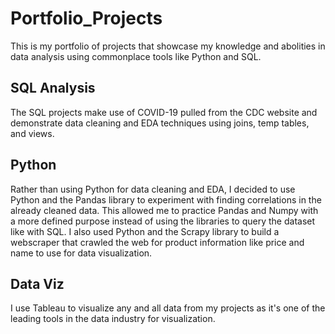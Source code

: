# Portfolio_Projects

This is my portfolio of projects that showcase my knowledge and abolities in data analysis using commonplace tools like Python and SQL.

## SQL Analysis

The SQL projects make use of COVID-19 pulled from the CDC website and demonstrate data cleaning and EDA techniques using joins, temp tables, and views.

## Python

Rather than using Python for data cleaning and EDA, I decided to use Python and the Pandas library to experiment with finding correlations in the already cleaned data.
This allowed me to practice Pandas and Numpy with a more defined purpose instead of using the libraries to query the dataset like with SQL. I also used Python and the
Scrapy library to build a webscraper that crawled the web for product information like price and name to use for data visualization.

## Data Viz

I use Tableau to visualize any and all data from my projects as it's one of the leading tools in the data industry for visualization.
